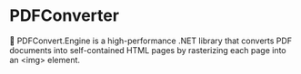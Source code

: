 # PDFConverter
🚀 PDFConvert.Engine is a high-performance .NET library that converts PDF documents into self-contained HTML pages by rasterizing each page into an &lt;img> element.
